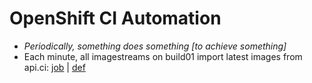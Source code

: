 # OpenShift CI Automation
- _Periodically, something does something [to achieve something]_
- Each minute, all imagestreams on build01 import latest images from api.ci: [job](https://deck-ci.apps.ci.l2s4.p1.openshiftapps.com/?job=periodic-ci-image-import-to-build01) | [def](https://github.com/openshift/release/blob/92215e080639899e2f2936d2db1aa35828332b07/ci-operator/jobs/infra-periodics.yaml#L2-L28)
